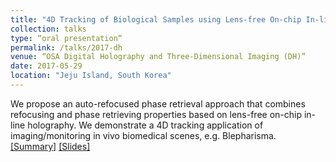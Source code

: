 ```yaml
---
title: "4D Tracking of Biological Samples using Lens-free On-chip In-line Holography"
collection: talks
type: “oral presentation“
permalink: /talks/2017-dh
venue: “OSA Digital Holography and Three-Dimensional Imaging (DH)”
date: 2017-05-29
location: "Jeju Island, South Korea"
---
```

We propose an auto-refocused phase retrieval approach that combines refocusing and phase retrieving properties based on lens-free on-chip in-line holography. We demonstrate a 4D tracking application of imaging/monitoring in vivo biomedical scenes, e.g. Blepharisma. <br/>
[[Summary]](http://compphotolab.northwestern.edu/wordpress/wp-content/uploads/2017/07/DH-2017-Tu2A.4.pdf) [[Slides]](https://www.dropbox.com/s/r7ivyk86y3dxyz8/DH2017presentation.pptx?dl=0)
